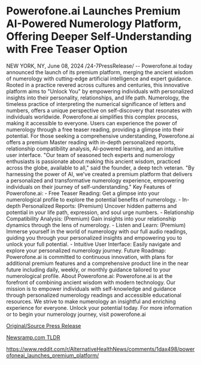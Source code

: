 # Powerofone.ai Launches Premium AI-Powered Numerology Platform, Offering Deeper Self-Understanding with Free Teaser Option

NEW YORK, NY, June 08, 2024 /24-7PressRelease/ -- Powerofone.ai today announced the launch of its premium platform, merging the ancient wisdom of numerology with cutting-edge artificial intelligence and expert guidance. Rooted in a practice revered across cultures and centuries, this innovative platform aims to "Unlock You" by empowering individuals with personalized insights into their personality, relationships, and life path.  Numerology, the timeless practice of interpreting the numerical significance of letters and numbers, offers a unique perspective on self-discovery that resonates with individuals worldwide. Powerofone.ai simplifies this complex process, making it accessible to everyone. Users can experience the power of numerology through a free teaser reading, providing a glimpse into their potential. For those seeking a comprehensive understanding, Powerofone.ai offers a premium Master reading with in-depth personalized reports, relationship compatibility analysis, AI-powered learning, and an intuitive user interface.  "Our team of seasoned tech experts and numerology enthusiasts is passionate about making this ancient wisdom, practiced across the globe, available to all," said the founder, a deep tech veteran. "By harnessing the power of AI, we've created a premium platform that delivers a personalized and transformative numerology experience, empowering individuals on their journey of self-understanding."  Key Features of Powerofone.ai: - Free Teaser Reading: Get a glimpse into your numerological profile to explore the potential benefits of numerology. - In-depth Personalized Reports: (Premium) Uncover hidden patterns and potential in your life path, expression, and soul urge numbers. - Relationship Compatibility Analysis: (Premium) Gain insights into your relationship dynamics through the lens of numerology. - Listen and Learn: (Premium) Immerse yourself in the world of numerology with our full audio readings, guiding you through your personalized insights and empowering you to unlock your full potential. - Intuitive User Interface: Easily navigate and explore your personalized numerology journey.  Future Roadmap: Powerofone.ai is committed to continuous innovation, with plans for additional premium features and a comprehensive product line in the near future including daily, weekly, or monthly guidance tailored to your numerological profile.  About Powerofone.ai: Powerofone.ai is at the forefront of combining ancient wisdom with modern technology. Our mission is to empower individuals with self-knowledge and guidance through personalized numerology readings and accessible educational resources. We strive to make numerology an insightful and enriching experience for everyone.  Unlock your potential today. For more information or to begin your numerology journey, visit powerofone.ai 

[Original/Source Press Release](https://www.24-7pressrelease.com/press-release/511499/powerofoneai-launches-premium-ai-powered-numerology-platform-offering-deeper-self-understanding-with-free-teaser-option)
                    

[Newsramp.com TLDR](None) 

https://www.reddit.com/r/AlternativeHealthNews/comments/1dax498/powerofoneai_launches_premium_platform/
